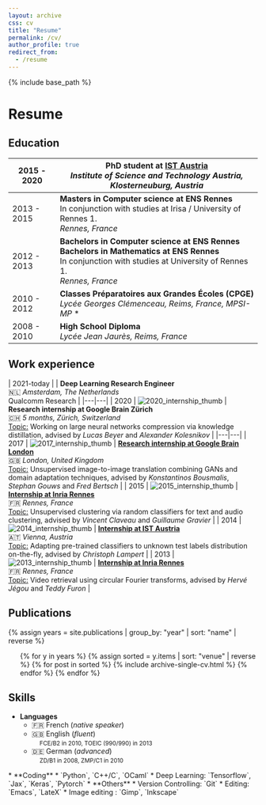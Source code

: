 ```yaml
---
layout: archive
css: cv
title: "Resume"
permalink: /cv/
author_profile: true
redirect_from:
  - /resume
---
```


{% include base_path %}

<h1 class="page__title"><a href="/files/Royer_Amelie_CV.pdf" title="Download as PDF" target="_blank"><i class="fas fa-file-pdf fa-lg"></i></a> Resume
</h1>

## <i class="fa fa-graduation-cap"></i> Education

| 2015 - 2020   | **PhD student at [IST Austria](https://ist.ac.at)** <br> *Institute of Science and Technology Austria, Klosterneuburg, Austria*  |
|---|---|
| 2013 - 2015  | **Masters in Computer science at ENS Rennes** <br> In conjunction with studies at Irisa / University of Rennes 1.  <br> *Rennes, France* |
| 2012 - 2013  |  **Bachelors in Computer science at ENS Rennes**  <br> **Bachelors in Mathematics at ENS Rennes** <br> In conjunction with studies at University of Rennes 1.  <br> *Rennes, France* |
| 2010 - 2012  |  **Classes Préparatoires aux Grandes Écoles (CPGE)** <br> *Lycée Georges Clémenceau, Reims, France, MPSI-MP* * |
| 2008 - 2010  |  **High School Diploma** <br> *Lycée Jean Jaurès, Reims, France*  |



## <i class="fas fa-briefcase"></i> Work experience

| 2021-today |  | **Deep Learning Research Engineer** <br> 🇳🇱  *Amsterdam, The Netherlands*  <br> Qualcomm Research |
|---|---|
| 2020  | ![2020_internship_thumb](/images/thumbs/pub/Stage_2015_thumb.png) | **Research internship at Google Brain Zürich** <br> 🇨🇭  *5 months, Zürich, Switzerland*  <br> <u>Topic:</u> Working on large neural networks compression via knowledge distillation, advised by *Lucas Beyer* and *Alexander Kolesnikov* |
|---|---|
| 2017  | ![2017_internship_thumb](/images/thumbs/pub/Stage_2017_thumb.png) | [**Research internship at Google Brain London**](https://arxiv.org/abs/1711.05139) <br> 🇬🇧  *London, United Kingdom* <br> <u>Topic:</u> Unsupervised image-to-image translation combining GANs and domain adaptation techniques, advised by *Konstantinos Bousmalis*, *Stephan Gouws* and *Fred Bertsch* |
| 2015 | ![2015_internship_thumb](/images/thumbs/pub/Stage_2015_thumb.png) |  [**Internship at Inria Rennes**](/files/Stage_2015_Rapport_Royer.pdf) <br> 🇫🇷 *Rennes, France*  <br> <u>Topic:</u> Unsupervised clustering via random classifiers for text and audio clustering, advised by *Vincent Claveau* and *Guillaume Gravier* |
| 2014  | ![2014_internship_thumb](/images/thumbs/pub/Stage_2014_thumb.jpg) | [**Internship at IST Austria**](/files/Stage_2014_Rapport_Royer.pdf) <br> 🇦🇹  *Vienna, Austria* <br> <u>Topic:</u> Adapting pre-trained classifiers to unknown test labels distribution on-the-fly, advised by *Christoph Lampert* |
| 2013  | ![2013_internship_thumb](/images/thumbs/pub/Stage_2013_thumb.png) |  [**Internship at Inria Rennes**](/files/Stage_2013_Rapport_Royer.pdf)  <br> 🇫🇷 *Rennes, France* <br> <u>Topic:</u> Video retrieval using circular Fourier transforms, advised by *Hervé Jégou* and *Teddy Furon*  |

## <i class="fa fa-paperclip" aria-hidden="true"></i> Publications

{% assign years = site.publications | group_by: "year" | sort: "name" | reverse %}
<ul class="short_publications_list">
  {% for y in years %}
    {% assign sorted = y.items | sort: "venue" | reverse %}
    {% for post in sorted %}
      {% include archive-single-cv.html %}
    {% endfor %}
  {% endfor %}
</ul>

## <i class="fa fa-magic" aria-hidden="true"></i> Skills

  * **Languages**
    * 🇫🇷 French (*native speaker*)
    * 🇬🇧 English (*fluent*) <br>&#160;&#160;&#160;&#160;<small>FCE/B2 in 2010, TOEIC (990/990) in 2013</small>
    * 🇩🇪 German (*advanced*) <br>&#160;&#160;&#160;&#160;<small>ZD/B1 in 2008, ZMP/C1 in 2010
  </small>
  * **Coding**
    * `Python`, `C++/C`, `OCaml`
    * Deep Learning: `Tensorflow`, `Jax`, `Keras`, `Pytorch`
  * **Others**
    * <i class="fa fa-code-fork" aria-hidden="true"></i> Version Controlling: `Git`
    * <i class="fa fa-pencil-square-o" aria-hidden="true"></i> Editing: `Emacs`, `LateX`
    * <i class="fa fa-picture-o" aria-hidden="true"></i> Image editing : `Gimp`, `Inkscape`

